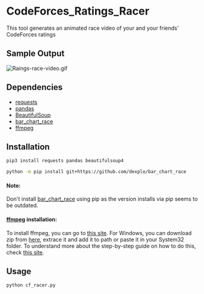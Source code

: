 # CodeForces_Ratings_Racer
This tool generates an animated race video of your and your friends' CodeForces ratings

## Sample Output
![Raings-race-video.gif](https://media.giphy.com/media/WLMIeAeC68ZMaPsTw2/giphy.gif)

## Dependencies
- [requests](https://pypi.org/project/requests/)
- [pandas](https://pypi.org/project/pandas/)
- [BeautifulSoup](https://pypi.org/project/beautifulsoup4/)
- [bar_chart_race](https://github.com/dexplo/bar_chart_race)
- [ffmpeg](https://www.ffmpeg.org/download.html)

## Installation
```sh
pip3 install requests pandas beautifulsoup4
```
```sh
python -m pip install git+https://github.com/dexplo/bar_chart_race
```
#### Note:
Don't install [bar_chart_race](https://github.com/dexplo/bar_chart_race) using pip as the version installs via pip seems to be outdated.

#### [ffmpeg](https://www.ffmpeg.org/download.html) installation:
To install ffmpeg, you can go to [this site](https://ffmpeg.org/download.html).
For Windows, you can download zip from [here](https://www.gyan.dev/ffmpeg/builds/ffmpeg-release-essentials.zip), extrace it and add it to path or paste it in your System32 folder.
To understand more about the step-by-step guide on how to do this, check [this site](https://www.wikihow.com/Install-FFmpeg-on-Windows).

## Usage
```sh
python cf_racer.py
```
